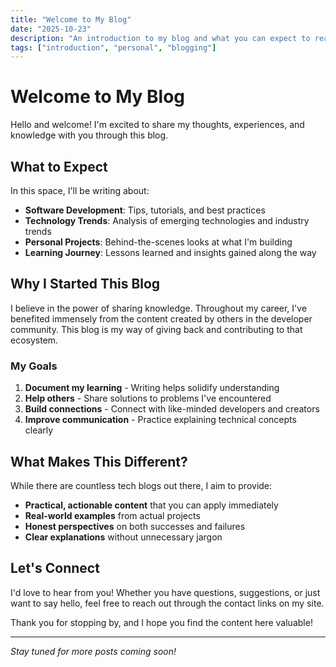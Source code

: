 ```yaml
---
title: "Welcome to My Blog"
date: "2025-10-23"
description: "An introduction to my blog and what you can expect to read here"
tags: ["introduction", "personal", "blogging"]
---
```


# Welcome to My Blog

Hello and welcome! I'm excited to share my thoughts, experiences, and knowledge with you through this blog.

## What to Expect

In this space, I'll be writing about:

- **Software Development**: Tips, tutorials, and best practices
- **Technology Trends**: Analysis of emerging technologies and industry trends
- **Personal Projects**: Behind-the-scenes looks at what I'm building
- **Learning Journey**: Lessons learned and insights gained along the way

## Why I Started This Blog

I believe in the power of sharing knowledge. Throughout my career, I've benefited immensely from the content created by others in the developer community. This blog is my way of giving back and contributing to that ecosystem.

### My Goals

1. **Document my learning** - Writing helps solidify understanding
2. **Help others** - Share solutions to problems I've encountered
3. **Build connections** - Connect with like-minded developers and creators
4. **Improve communication** - Practice explaining technical concepts clearly

## What Makes This Different?

While there are countless tech blogs out there, I aim to provide:

- **Practical, actionable content** that you can apply immediately
- **Real-world examples** from actual projects
- **Honest perspectives** on both successes and failures
- **Clear explanations** without unnecessary jargon

## Let's Connect

I'd love to hear from you! Whether you have questions, suggestions, or just want to say hello, feel free to reach out through the contact links on my site.

Thank you for stopping by, and I hope you find the content here valuable!

---

*Stay tuned for more posts coming soon!*
